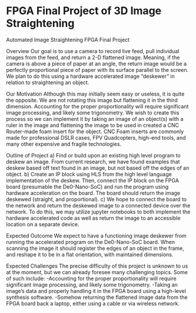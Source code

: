 # FPGA Final Project of 3D Image Straightening

Automated Image Straightening FPGA Final Project

Overview
Our goal is to use a camera to record live feed, pull individual images from the feed, and return a 2-D flattened image. Meaning, if the camera is above a piece of paper at an angle, the return image would be a perfectly proportional piece of paper with its surface parallel to the screen. We plan to do this using a hardware accelerated image “deskewer” in relation to straightening an object.

Our Motivation
Although this may initially seem easy or useless, it is quite the opposite. We are not rotating this image but flattening it in the third dimension. Accounting for the proper proportionality will require significant image processing, and likely some trigonometry. 
We wish to create this process so we can implement it by taking an image of an object(s) with a ruler in the image and flattening the image to be used in created a CNC Router-made foam insert for the object. CNC Foam inserts are commonly made for professional DSLR cases, FPV Quadcopters, high-end tools, and many other expensive and fragile technologies. 

Outline of Project
a)	Find or build upon an existing high level program to deskew an image. From current research, we have found examples that deskew based off text found in an image, but not based off the edges of an object. 
b)	Create an IP block using HLS from the high level language implementation of the deskew. Then, connect the IP block on the FPGA board (presumable the De0-Nano-SoC) and run the program using hardware acceleration on the board. The board should return the image deskewed (straight, and proportional). 
c)	We hope to connect the board to the network and return the deskewed image to a connected device over the network. To do this, we may utilize jupyter notebooks to both implement the hardware accelerated code as well as return the image to an accessible location on a separate device.

Expected Outcome
We expect to have a functioning image deskewer from running the accelerated program on the De0-Nano-SoC board. When scanning the image it should register the edges of an object in the frame, and reshape it to be in a flat orientation, with maintained dimensions.

Expected Challenges
The precise difficulty of this project is unknown to us at the moment, but we can already foresee many challenging topics. Some of such include:
-Accounting for the proper proportionality will require significant image processing, and likely some trigonometry.
-Taking an image’s data and properly handling it in the FPGA board using a high-level synthesis software.
-Somehow returning the flattened image data from the FPGA board back a laptop, either using a cable or via wireless network.

